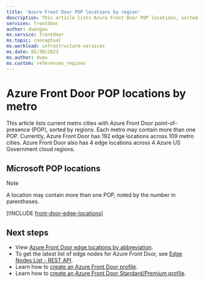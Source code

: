 ```yaml
---
title: 'Azure Front Door POP locations by region'
description: This article lists Azure Front Door POP locations, sorted by regions.
services: frontdoor
author: duongau
ms.service: frontdoor
ms.topic: conceptual
ms.workload: infrastructure-services
ms.date: 05/30/2023
ms.author: duau
ms.custom: references_regions
---
```


# Azure Front Door POP locations by metro

This article lists current metro cities with Azure Front Door point-of-presence (POP), sorted by regions. Each metro may contain more than one POP. Currently, Azure Front Door has 192 edge locations across 109 metro cities. Azure Front Door also has 4 edge locations across 4 Azure US Government cloud regions.

## Microsoft POP locations

> [!NOTE]
> A location may contain more than one POP, noted by the number in parentheses.

[!INCLUDE [front-door-edge-locations](../../includes/front-door-edge-locations.md)]

## Next steps

* View [Azure Front Door edge locations by abbreviation](edge-locations-abbreviation.md).
* To get the latest list of edge nodes for Azure Front Door, see [Edge Nodes List - REST API](/rest/api/cdn/edge-nodes/list).
* Learn how to [create an Azure Front Door profile](quickstart-create-front-door.md).
* Learn how to [create an Azure Front Door Standard/Premium profile](standard-premium/create-front-door-portal.md).
